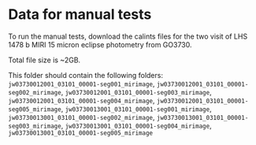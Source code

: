# Data for manual tests

To run the manual tests, download the calints files for the two visit of LHS 1478 b MIRI 15 micron eclipse photometry from GO3730.

Total file size is ~2GB.

This folder should contain the following folders: `jw03730012001_03101_00001-seg001_mirimage`, `jw03730012001_03101_00001-seg002_mirimage`, `jw03730012001_03101_00001-seg003_mirimage`, `jw03730012001_03101_00001-seg004_mirimage`, `jw03730012001_03101_00001-seg005_mirimage`, `jw03730013001_03101_00001-seg001_mirimage`, `jw03730013001_03101_00001-seg002_mirimage`, `jw03730013001_03101_00001-seg003_mirimage`, `jw03730013001_03101_00001-seg004_mirimage`, `jw03730013001_03101_00001-seg005_mirimage`
